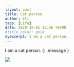 ```yaml
---
layout: post
title: Cat person
author: Eli
tags: [Life]
date: 2020-10-01 13:56 +0800
#title_color: gold
myexcerpt: I am a cat person.
---
```

<!-- <font color="#FF0000"></font>  -->
I am a cat person.
{: .message }

<div class="align-center">
  <a><img src="{{site.baseurl}}/assets/imgs/cat.gif "></a>
</div>